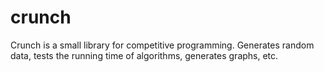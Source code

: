 # crunch
Crunch is a small library for competitive programming. Generates random data, tests the running time of algorithms, generates graphs, etc.
